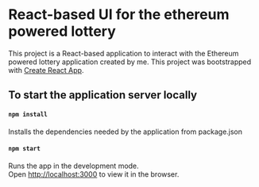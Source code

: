 # React-based UI for the ethereum powered lottery

This project is a React-based application to interact with the Ethereum powered lottery application created by me. This project was bootstrapped with [Create React App](https://github.com/facebook/create-react-app).

## To start the application server locally

####  `npm install`

Installs the dependencies needed by the application from package.json

#### `npm start`

Runs the app in the development mode.<br>
Open [http://localhost:3000](http://localhost:3000) to view it in the browser.



